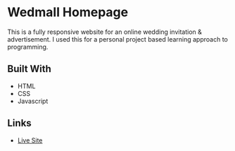 # Wedmall Homepage
This is a fully responsive website for an online wedding invitation & advertisement. 
I used this for a personal project based learning approach to programming.

## Built With
- HTML
- CSS
- Javascript

## Links
- [Live Site](https://codeklin.github.io/wed-mall.github.io/)
